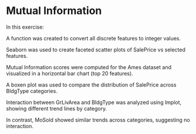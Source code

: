 # Mutual Information

In this exercise:

A function was created to convert all discrete features to integer values.

Seaborn was used to create faceted scatter plots of SalePrice vs selected features.

Mutual Information scores were computed for the Ames dataset and visualized in a horizontal bar chart (top 20 features).

A boxen plot was used to compare the distribution of SalePrice across BldgType categories.

Interaction between GrLivArea and BldgType was analyzed using lmplot, showing different trend lines by category.

In contrast, MoSold showed similar trends across categories, suggesting no interaction.
